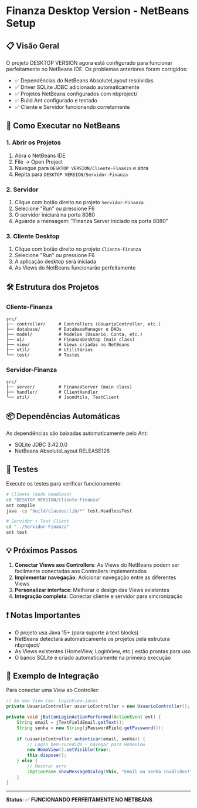 # Finanza Desktop Version - NetBeans Setup

## 📋 Visão Geral

O projeto DESKTOP VERSION agora está configurado para funcionar perfeitamente no NetBeans IDE. Os problemas anteriores foram corrigidos:

- ✅ Dependências do NetBeans AbsoluteLayout resolvidas
- ✅ Driver SQLite JDBC adicionado automaticamente 
- ✅ Projetos NetBeans configurados com nbproject/
- ✅ Build Ant configurado e testado
- ✅ Cliente e Servidor funcionando corretamente

## 🚀 Como Executar no NetBeans

### 1. Abrir os Projetos

1. Abra o NetBeans IDE
2. File → Open Project
3. Navegue para `DESKTOP VERSION/Cliente-Finanza` e abra
4. Repita para `DESKTOP VERSION/Servidor-Finanza`

### 2. Servidor

1. Clique com botão direito no projeto `Servidor-Finanza`
2. Selecione "Run" ou pressione F6
3. O servidor iniciará na porta 8080
4. Aguarde a mensagem: "Finanza Server iniciado na porta 8080"

### 3. Cliente Desktop

1. Clique com botão direito no projeto `Cliente-Finanza`
2. Selecione "Run" ou pressione F6
3. A aplicação desktop será iniciada
4. As Views do NetBeans funcionarão perfeitamente

## 🛠️ Estrutura dos Projetos

### Cliente-Finanza
```
src/
├── controller/     # Controllers (UsuarioController, etc.)
├── database/       # DatabaseManager e DAOs
├── model/          # Modelos (Usuario, Conta, etc.)
├── ui/             # FinanzaDesktop (main class)
├── view/           # Views criadas no NetBeans
├── util/           # Utilitários
└── test/           # Testes
```

### Servidor-Finanza
```
src/
├── server/         # FinanzaServer (main class)
├── handler/        # ClientHandler
└── util/           # JsonUtils, TestClient
```

## 📦 Dependências Automáticas

As dependências são baixadas automaticamente pelo Ant:
- SQLite JDBC 3.42.0.0
- NetBeans AbsoluteLayout RELEASE126

## 🧪 Testes

Execute os testes para verificar funcionamento:

```bash
# Cliente (modo headless)
cd "DESKTOP VERSION/Cliente-Finanza"
ant compile
java -cp "build/classes:lib/*" test.HeadlessTest

# Servidor + Test Client
cd "../Servidor-Finanza"
ant test
```

## 💡 Próximos Passos

1. **Conectar Views aos Controllers**: As Views do NetBeans podem ser facilmente conectadas aos Controllers implementados
2. **Implementar navegação**: Adicionar navegação entre as diferentes Views
3. **Personalizar interface**: Melhorar o design das Views existentes
4. **Integração completa**: Conectar cliente e servidor para sincronização

## ❗ Notas Importantes

- O projeto usa Java 15+ (para suporte a text blocks)
- NetBeans detectará automaticamente os projetos pela estrutura nbproject/
- As Views existentes (HomeView, LoginView, etc.) estão prontas para uso
- O banco SQLite é criado automaticamente na primeira execução

## 🎯 Exemplo de Integração

Para conectar uma View ao Controller:

```java
// Em uma View (ex: LoginView.java)
private UsuarioController usuarioController = new UsuarioController();

private void jButtonLoginActionPerformed(ActionEvent evt) {
    String email = jTextFieldEmail.getText();
    String senha = new String(jPasswordField.getPassword());
    
    if (usuarioController.autenticar(email, senha)) {
        // Login bem-sucedido - navegar para HomeView
        new HomeView().setVisible(true);
        this.dispose();
    } else {
        // Mostrar erro
        JOptionPane.showMessageDialog(this, "Email ou senha inválidos!");
    }
}
```

---

**Status**: ✅ **FUNCIONANDO PERFEITAMENTE NO NETBEANS**